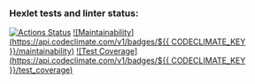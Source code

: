 ### Hexlet tests and linter status:
[![Actions Status](https://github.com/ruav/java-project-lvl2/workflows/hexlet-check/badge.svg)](https://github.com/ruav/java-project-lvl2/actions)
[![Maintainability](https://api.codeclimate.com/v1/badges/${{ CODECLIMATE_KEY }}/maintainability)](https://codeclimate.com/github/ruav/java-project-lvl2/maintainability)
[![Test Coverage](https://api.codeclimate.com/v1/badges/${{ CODECLIMATE_KEY }}/test_coverage)](https://codeclimate.com/github/ruav/java-project-lvl2/test_coverage)